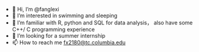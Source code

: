 - 👋 Hi, I’m @fanglexi
- 👀 I’m interested in swimming and sleeping
- 🌱 I’m familiar with R, python and SQL for data analysis， also have some C++/ C programming experience
- 💞️ I’m looking for a summer internship
- 📫 How to reach me fx2180@tc.columbia.edu

<!---
fanglexi/fanglexi is a ✨ special ✨ repository because its `README.md` (this file) appears on your GitHub profile.
You can click the Preview link to take a look at your changes.
--->
